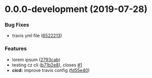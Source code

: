 # 0.0.0-development (2019-07-28)


### Bug Fixes

* travis yml file ([6522213](https://github.com/jcmnunes/test-package/commit/6522213))


### Features

* lorem ipsum ([2793cab](https://github.com/jcmnunes/test-package/commit/2793cab))
* testing cz cli ([b71b2e8](https://github.com/jcmnunes/test-package/commit/b71b2e8)), closes [#1](https://github.com/jcmnunes/test-package/issues/1)
* **cicd:** improve travis config ([fd55e40](https://github.com/jcmnunes/test-package/commit/fd55e40))



